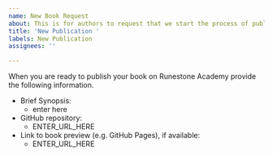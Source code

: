 ```yaml
---
name: New Book Request
about: This is for authors to request that we start the process of publishing on Runestone
title: 'New Publication '
labels: New Publication
assignees: ''

---
```


When you are ready to publish your book on Runestone Academy provide the following information.

- Brief Synopsis:
    - enter here 
- GitHub repository:
    - ENTER_URL_HERE
- Link to book preview (e.g. GitHub Pages), if available:
    - ENTER_URL_HERE
